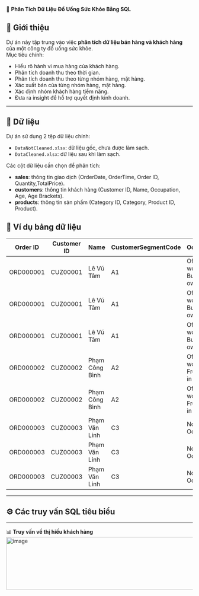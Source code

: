 🥤 **Phân Tích Dữ Liệu Đồ Uống Sức Khỏe Bằng SQL**

## 📌 **Giới thiệu**
Dự án này tập trung vào việc **phân tích dữ liệu bán hàng và khách hàng** của một công ty đồ uống sức khỏe.  
Mục tiêu chính:
- Hiểu rõ hành vi mua hàng của khách hàng.  
- Phân tích doanh thu theo thời gian.
- Phân tích doanh thu theo từng nhóm hàng, mặt hàng.
- Xác xuất bán của từng nhóm hàng, mặt hàng.  
- Xác định nhóm khách hàng tiềm năng.  
- Đưa ra insight để hỗ trợ quyết định kinh doanh.  

---

## 📂 **Dữ liệu**
Dự án sử dụng 2 tệp dữ liệu chính:  
- `DataNotCleaned.xlsx`: dữ liệu gốc, chưa được làm sạch.  
- `DataCleaned.xlsx`: dữ liệu sau khi làm sạch.  

Các cột dữ liệu cần chọn để phân tích:  
- **sales**: thông tin giao dịch (OrderDate, OrderTime, Order ID, Quantity,TotalPrice).  
- **customers**: thông tin khách hàng (Customer ID, Name, Occupation, Age, Age Brackets).  
- **products**: thông tin sản phẩm (Category ID, Category, Product ID, Product).
## 📂 Ví dụ bảng dữ liệu 

| Order ID   | Customer ID | Name          | CustomerSegmentCode | Occupation                 | Age   | Age Brackets | Category ID | Category                | Product ID | Product                     | CostPrice | Quantity | Price | TotalPrice | OrderDate   | OrderTime |
|------------|-------------|---------------|---------------------|----------------------------|-------|--------------|-------------|--------------------------|------------|------------------------------|-----------|----------|-------|------------|-------------|-----------|
| ORD000001  | CUZ00001    | Lê Vũ Tâm     | A1                  | Office worker and Business owner | 36-45 | Middle Age   | BOT         | Bột                      | BOT01      | Bột cần tây                  | 21800     | 2        | 1     | 40000      | 2022-01-01  | 08:01:09  |
| ORD000001  | CUZ00001    | Lê Vũ Tâm     | A1                  | Office worker and Business owner | 36-45 | Middle Age   | SET         | Set trà                  | SET03      | Set 10 gói trà hoa cúc trắng | 87600     | 1        | 1     | 150000     | 2022-01-01  | 08:01:09  |
| ORD000001  | CUZ00001    | Lê Vũ Tâm     | A1                  | Office worker and Business owner | 36-45 | Middle Age   | THO         | Trà hoa                  | THO05      | Trà hoa Atiso                | 19800     | 2        | 1     | 50000      | 2022-01-01  | 08:01:09  |
| ORD000002  | CUZ00002    | Phạm Công Bình| A2                  | Office worker and Freelancer in north | 25-35 | Adolescent | BOT         | Bột                      | BOT01      | Bột cần tây                  | 21800     | 2        | 1     | 40000      | 2022-01-01  | 08:18:12  |
| ORD000002  | CUZ00002    | Phạm Công Bình| A2                  | Office worker and Freelancer in north | 25-35 | Adolescent | SET         | Set trà                  | SET03      | Set 10 gói trà hoa cúc trắng | 87600     | 2        | 1     | 150000     | 2022-01-01  | 08:18:12  |
| ORD000003  | CUZ00003    | Phạm Văn Linh | C3                  | No Occupation              | 45+   | Old          | TMX         | Tea mix                  | TMX01      | Trà dưỡng nhan              | 17450     | 2        | 1     | 35000      | 2022-01-01  | 08:25:07  |
| ORD000003  | CUZ00003    | Phạm Văn Linh | C3                  | No Occupation              | 45+   | Old          | TTC         | Trà củ, quả sấy          | TTC01      | Trà gừng                    | 11800     | 3        | 1     | 30000      | 2022-01-01  | 08:25:07  |
| ORD000003  | CUZ00003    | Phạm Văn Linh | C3                  | No Occupation              | 45+   | Old          | TTC         | Trà củ, quả sấy          | TTC02      | Cam lát                     | 25800     | 1        | 1     | 45000      | 2022-01-01  | 08:25:07  |

---

## ⚙️ **Các truy vấn SQL tiêu biểu**

---

📊 **Truy vấn về thị hiếu khách hàng**
<img width="546" height="142" alt="image" src="https://github.com/user-attachments/assets/06570d61-5bc4-4d08-b3bb-70dd2e2a9b31" />



